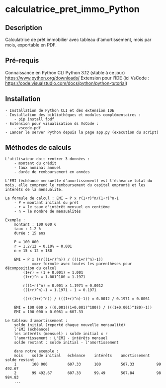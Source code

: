 # calculatrice_pret_immo_Python

## Description

Calculatrice de prêt immobilier avec tableau d'amortissement, mois par mois, exportable en PDF.

## Pré-requis

Connaissance en Python CLI
Python 3.12 (stable à ce jour) https://www.python.org/downloads/
Extension pour l'IDE (ici VsCode : https://code.visualstudio.com/docs/python/python-tutorial)

## Installation

    - Installation de Python CLI et des extension IDE
    - Installation des bibliothèques et modules complémentaires : 
        - pip install fpdf 
    - Extension pour visualisation ds VsCode : 
        - vscode-pdf 
    - Lancer le server Python depuis la page app.py (execution du script)

## Méthodes de calculs

    L'utilisateur doit rentrer 3 données : 
        - montant du crédit
        - taux nominal annuel
        - durée de remboursement en années
    
    L'EMI (échéance mensuelle d'amortissement) est l'échéance total du mois, elle comprend le remboursement du capital emprunté et les intérêts de la mensualité.
    
    La formule de calcul : EMI = P x r(1+r)^n/(1+r)^n-1
        - P = montant initial du prêt
        - r = le taux d'intérêt mensuel en centième
        - n = le nombre de mensualités
        
    Exemple :
        montant : 100 000 €
        taux : 1.2 %
        durée : 15 ans

        P = 100 000
        r = 1.2/12 = 0.10% = 0.001
        n = 15 x 12 = 180

        EMI = P x ((r((1+r)^n)) / (((1+r)^n)-1)) 
                ==>> formule avec toutes les parenthèses pour décomposition du calcul
            (1+r) = (1 + 0.001) = 1.001
            (1+r)^n = 1.001^180 = 1.1971

            r((1+r)^n) = 0.001 x 1.1971 = 0.0012
            ((1+r)^n)-1 = 1.1971 - 1 = 0.1971

            ((r((1+r)^n)) / (((1+r)^n)-1)) = 0.0012 / 0.1971 = 0.0061
        
        EMI = 100 000 x ((0.001((1+0.001)^180)) / (((1+0.001)^180)-1)) 
        EMI = 100 000 x 0.0061 = 607.33

    Le tableau d'amortissement :
        solde initial (reporté chaque nouvelle mensualité)
        l'EMI (échéance)
        les intérêts (mensuel) : solde initial x r 
        l'amortissement : L'EMI - intérêts mensuel
        solde restant : solde initial - l'amortissement

        dans notre exemple :
        mois    solde initial   échéance    intérêts    amortissement   solde restant
        1       100 000         607.33      100         507.33          99 492.67
        2       99 492.67       607.33      99.49       507.84          98 984.83
        ...
